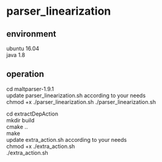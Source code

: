 # parser_linearization

## environment
ubuntu 16.04  
java 1.8

## operation
cd maltparser-1.9.1  
update parser_linearization.sh according to your needs  
chmod +x ./parser_linearization.sh
./parser_linearization.sh

cd extractDepAction  
mkdir build  
cmake ..  
make  
update extra_action.sh according to your needs  
chmod +x ./extra_action.sh  
./extra_action.sh
